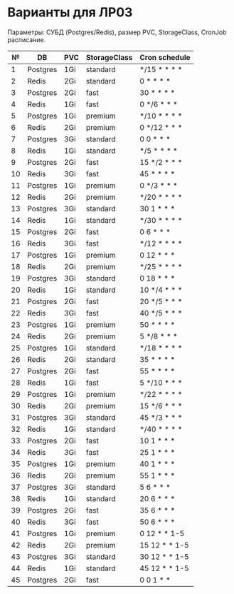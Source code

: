 # Варианты для ЛР03

Параметры: СУБД (Postgres/Redis), размер PVC, StorageClass, CronJob расписание.

| №  | DB       | PVC  | StorageClass | Cron schedule        |
|----|----------|------|--------------|----------------------|
| 1  | Postgres | 1Gi  | standard     | */15 \* \* \* \*     |
| 2  | Redis    | 2Gi  | standard     | 0 \* \* \* \*        |
| 3  | Postgres | 2Gi  | fast         | 30 \* \* \* \*       |
| 4  | Redis    | 1Gi  | fast         | 0 */6 \* \* \*       |
| 5  | Postgres | 1Gi  | premium      | */10 \* \* \* \*     |
| 6  | Redis    | 2Gi  | premium      | 0 */12 \* \* \*      |
| 7  | Postgres | 3Gi  | standard     | 0 0 \* \* \*         |
| 8  | Redis    | 1Gi  | standard     | */5 \* \* \* \*      |
| 9  | Postgres | 2Gi  | fast         | 15 */2 \* \* \*      |
| 10 | Redis    | 3Gi  | fast         | 45 \* \* \* \*       |
| 11 | Postgres | 1Gi  | premium      | 0 */3 \* \* \*       |
| 12 | Redis    | 2Gi  | premium      | */20 \* \* \* \*     |
| 13 | Postgres | 3Gi  | standard     | 30 1 \* \* \*        |
| 14 | Redis    | 1Gi  | standard     | */30 \* \* \* \*     |
| 15 | Postgres | 2Gi  | fast         | 0 6 \* \* \*         |
| 16 | Redis    | 3Gi  | fast         | */12 \* \* \* \*     |
| 17 | Postgres | 1Gi  | premium      | 0 12 \* \* \*        |
| 18 | Redis    | 2Gi  | premium      | */25 \* \* \* \*     |
| 19 | Postgres | 3Gi  | standard     | 0 18 \* \* \*        |
| 20 | Redis    | 1Gi  | standard     | 10 */4 \* \* \*      |
| 21 | Postgres | 2Gi  | fast         | 20 */5 \* \* \*      |
| 22 | Redis    | 3Gi  | fast         | 40 */5 \* \* \*      |
| 23 | Postgres | 1Gi  | premium      | 50 \* \* \* \*       |
| 24 | Redis    | 2Gi  | premium      | 5 */8 \* \* \*       |
| 25 | Postgres | 1Gi  | standard     | */18 \* \* \* \*     |
| 26 | Redis    | 2Gi  | standard     | 35 \* \* \* \*       |
| 27 | Postgres | 2Gi  | fast         | 55 \* \* \* \*       |
| 28 | Redis    | 1Gi  | fast         | 5 */10 \* \* \*      |
| 29 | Postgres | 1Gi  | premium      | */22 \* \* \* \*     |
| 30 | Redis    | 2Gi  | premium      | 15 */6 \* \* \*      |
| 31 | Postgres | 3Gi  | standard     | 45 */3 \* \* \*      |
| 32 | Redis    | 1Gi  | standard     | */40 \* \* \* \*     |
| 33 | Postgres | 2Gi  | fast         | 10 1 \* \* \*        |
| 34 | Redis    | 3Gi  | fast         | 25 1 \* \* \*        |
| 35 | Postgres | 1Gi  | premium      | 40 1 \* \* \*        |
| 36 | Redis    | 2Gi  | premium      | 55 1 \* \* \*        |
| 37 | Postgres | 3Gi  | standard     | 5 6 \* \* \*         |
| 38 | Redis    | 1Gi  | standard     | 20 6 \* \* \*        |
| 39 | Postgres | 2Gi  | fast         | 35 6 \* \* \*        |
| 40 | Redis    | 3Gi  | fast         | 50 6 \* \* \*        |
| 41 | Postgres | 1Gi  | premium      | 0 12 \* \* 1-5       |
| 42 | Redis    | 2Gi  | premium      | 15 12 \* \* 1-5      |
| 43 | Postgres | 3Gi  | standard     | 30 12 \* \* 1-5      |
| 44 | Redis    | 1Gi  | standard     | 45 12 \* \* 1-5      |
| 45 | Postgres | 2Gi  | fast         | 0 0 1 \* \*          |
